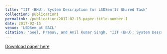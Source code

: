 ```yaml
---
title: "IIT (BHU): System Description for LSDSem'17 Shared Task"
collection: publications
permalink: /publication/2017-02-15-paper-title-number-1
date: 2017-02-15
venue: 'LSDSem at EACL'
citation: 'Goel, Pranav, and Anil Kumar Singh. "IIT (BHU): System Description for LSDSem'17 Shared Task." Proceedings of the 2nd Workshop on Linking Models of Lexical, Sentential and Discourse-level Semantics. 2017.'
---
```


[Download paper here](https://pranav-goel.github.io/files/story_cloze_LSDSEM17.pdf)
